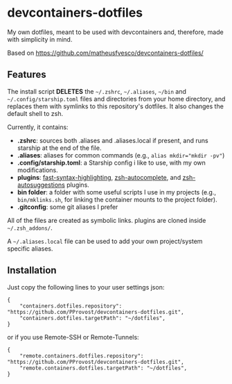 # devcontainers-dotfiles

My own dotfiles, meant to be used with devcontainers and, therefore, made with simplicity in mind.

Based on https://github.com/matheusfvesco/devcontainers-dotfiles/

## Features

The install script **DELETES** the `~/.zshrc`, `~/.aliases`, `~/bin` and `~/.config/starship.toml` files and directories from your home directory, and replaces them with symlinks to this repository's dotfiles. It also changes the default shell to zsh.

Currently, it contains:
* **.zshrc**: sources both .aliases and .aliases.local if present, and runs starship at the end of the file.
* **.aliases**: aliases for common commands (e.g., `alias mkdir="mkdir -pv"`)
* **.config/starship.toml**: a Starship config i like to use, with my own modifications.
* **plugins**: [fast-syntax-highlighting](https://github.com/zdharma-continuum/fast-syntax-highlighting), [zsh-autocomplete](https://github.com/marlonrichert/zsh-autocomplete), and [zsh-autosuggestions](https://github.com/zsh-users/zsh-autosuggestions) plugins.
* **bin folder**: a folder with some useful scripts I use in my projects (e.g., `bin/mklinks.sh`, for linking the container mounts to the project folder).
* **.gitconfig**: some git aliases I prefer

All of the files are created as symbolic links.
plugins are cloned inside `~/.zsh_addons/`.

A `~/.aliases.local` file can be used to add your own project/system specific aliases.

## Installation

Just copy the following lines to your user settings json:

```
{
    "containers.dotfiles.repository": "https://github.com/PProvost/devcontainers-dotfiles.git",
    "containers.dotfiles.targetPath": "~/dotfiles",
}
```

or if you use Remote-SSH or Remote-Tunnels:

```
{
    "remote.containers.dotfiles.repository": "https://github.com/PProvost/devcontainers-dotfiles.git",
    "remote.containers.dotfiles.targetPath": "~/dotfiles",
}
```
